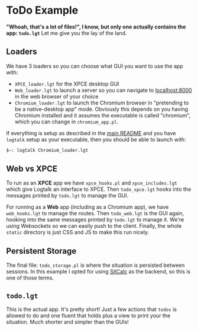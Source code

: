 # ToDo Example

**"Whoah, that's a lot of files!", I know, but only one actually
contains the app: `todo.lgt`** Let me give you the lay of the land.

## Loaders

We have 3 loaders so you can choose what GUI you want to use the app
with:

- `XPCE_loader.lgt` for the XPCE desktop GUI
- `Web_loader.lgt` to launch a server so you can navigate to
  [localhost:8000](http://localhost:8000/) in the web browser of your
  choice
- `Chromium_loader.lgt` to launch the Chromium browser in "pretending to
  be a native-desktop app" mode. Obviously this depends on you having
  Chromium installed and it assumes the executable is called "chromium",
  which you can change in `chromium_app.pl`.

If everything is setup as described in the [main
README](https://github.com/PaulBrownMagic/BedSit) and you have `logtalk`
setup as your executable, then you should be
able to launch with:

```bash
$~: logtalk Chromium_loader.lgt
```

## Web vs XPCE

To run as an **XPCE** app we have `xpce_hooks.pl` and
`xpce_includes.lgt` which give Logtalk an interface to XPCE. Then
`todo_xpce.lgt` hooks into the messages printed by `todo.lgt` to manage
the GUI.

For running as a **Web** app (including as a Chromium app), we have
`web_hooks.lgt` to manage the routes. Then `todo_web.lgt` is the GUI
again, hooking into the same messages printed by `todo.lgt` to manage
it. We're using Websockets so we can easily push to the client. Finally,
the whole `static` directory is just CSS and JS to make this run nicely.

## Persistent Storage

The final file: `todo_storage.pl` is where the situation is persisted
between sessions. In this example I opted for using
[SitCalc](https://github.com/PaulBrownMagic/SitCalc) as the backend, so
this is one of those terms.

## `todo.lgt`

This is the actual app. It's pretty short! Just a few actions that
`todos` is allowed to do and one fluent that holds plus a view to print
your the situation. Much shorter and simpler than the GUIs!
